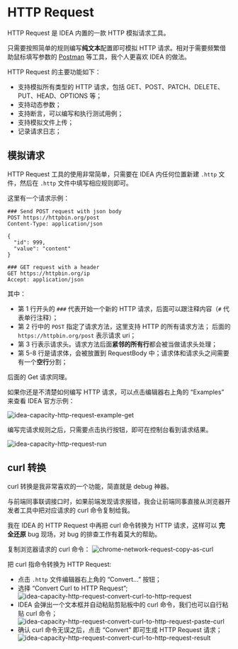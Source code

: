 # HTTP Request

HTTP Request 是 IDEA 内置的一款 HTTP 模拟请求工具。

只需要按照简单的规则编写**纯文本**配置即可模拟 HTTP 请求。相对于需要频繁借助鼠标填写参数的 [Postman](https://www.postman.com/) 等工具，我个人更喜欢 IDEA 的做法。

HTTP Request 的主要功能如下：

- 支持模拟所有类型的 HTTP 请求，包括 GET、POST、PATCH、DELETE、PUT、HEAD、OPTIONS 等；
- 支持动态参数；
- 支持断言，可以编写和执行测试用例；
- 支持模拟文件上传；
- 记录请求日志；

## 模拟请求
HTTP Request 工具的使用非常简单，只需要在 IDEA 内任何位置新建 `.http` 文件，然后在 `.http` 文件中填写相应规则即可。

这里有一个请求示例：
```http
### Send POST request with json body
POST https://httpbin.org/post
Content-Type: application/json

{
  "id": 999,
  "value": "content"
}

### GET request with a header
GET https://httpbin.org/ip
Accept: application/json
```
其中：
- 第 1 行开头的 `###` 代表开始一个新的 HTTP 请求，后面可以跟注释内容（`#` 代表单行注释）；
- 第 2 行中的 `POST` 指定了请求方法，这里支持 HTTP 的所有请求方法； 后面的 `https://httpbin.org/post` 表示请求 uri；
- 第 3 行表示请求头。请求方法后面**紧邻的所有行**都会被当做请求头处理；
- 第 5-8 行是请求体，会被放置到 RequestBody 中；请求体和请求头之间需要有一个**空行**分割；

后面的 Get 请求同理。

如果你还是不清楚如何编写 HTTP 请求，可以点击编辑器右上角的 “Examples” 来查看 IDEA 官方示例：

![idea-capacity-http-request-example-get](https://rmt.ladydaily.com/fetch/seven/storage/image-20210801052227945.png)

编写完请求规则之后，只需要点击执行按钮，即可在控制台看到请求结果。

![idea-capacity-http-request-run](https://rmt.ladydaily.com/fetch/seven/storage/image-20210801054803465.png)

## curl 转换

curl 转换是我非常喜欢的一个功能，简直就是 debug 神器。

与前端同事联调接口时，如果前端发现请求报错，我会让前端同事直接从浏览器开发者工具中把对应请求的 curl 命令复制给我。

我在 IDEA 的 HTTP Request 中再把 curl 命令转换为 HTTP 请求，这样可以 **完全还原** bug 现场，对 bug 的排查工作有着莫大的帮助。

复制浏览器请求的 curl 命令：
![chrome-network-request-copy-as-curl](https://rmt.ladydaily.com/fetch/seven/storage/image-20210801055804720.png)

把 curl 指命令转换为 HTTP Request:
- 点击 `.http` 文件编辑器右上角的 “Convert...”  按钮；
- 选择 “Convert Curl to HTTP Request”;
  ![idea-capacity-http-request-convert-curl-to-http-request](https://rmt.ladydaily.com/fetch/seven/storage/image-20210801060020670.png)
- IDEA 会弹出一个文本框并自动粘贴剪贴板中的 curl 命令，我们也可以自行粘贴 curl 命令；
  ![idea-capacity-http-request-convert-curl-to-http-request-paste-curl](https://rmt.ladydaily.com/fetch/seven/storage/image-20210801060233526.png)
- 确认 curl 命令无误之后，点击 “Convert” 即可生成 HTTP Request 请求；
  ![idea-capacity-http-request-convert-curl-to-http-request-result](https://rmt.ladydaily.com/fetch/seven/storage/image-20210801060403380.png)
